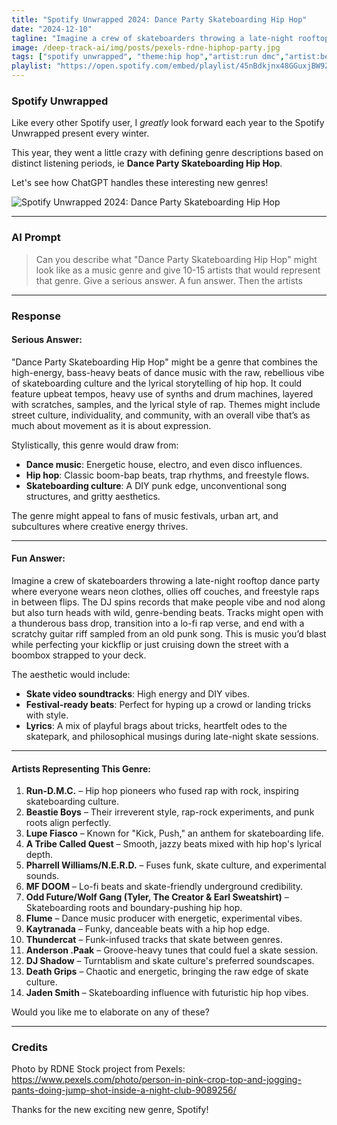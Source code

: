 ```yaml
---
title: "Spotify Unwrapped 2024: Dance Party Skateboarding Hip Hop"
date: "2024-12-10"
tagline: "Imagine a crew of skateboarders throwing a late-night rooftop dance party where everyone wears neon clothes, ollies off couches, and freestyle raps in between flips."
image: /deep-track-ai/img/posts/pexels-rdne-hiphop-party.jpg
tags: ["spotify unwrapped", "theme:hip hop","artist:run dmc","artist:beastie boys","artist:lupe fiasco","artist:a tribe called quest", "artist:pharrel williams", "artist:nerd","artist:mf doom", "artist:odd future","artist: tyler, the creator","artist:flume", "artist:kaytranada", "artist:anderson .paak"," artist:dj shadow", "artist:run the jewels", "artist:dead trips", "artist:jaden smith"]
playlist: "https://open.spotify.com/embed/playlist/45nBdkjnx48GGuxjBW9ZPb?utm_source=generator"
---
```




### Spotify Unwrapped

Like every other Spotify user, I *greatly* look forward each year to the Spotify Unwrapped present every winter.

This year, they went a little crazy with defining genre descriptions based on distinct listening periods, ie
**Dance Party Skateboarding Hip Hop**.

Let's see how ChatGPT handles these interesting new genres!


![Spotify Unwrapped 2024: Dance Party Skateboarding Hip Hop](/deep-track-ai/img/posts/spotify_unwrapped_2024_hiphop_party.jpeg "Spotify Unwrapped 2024: Dance Party Skateboarding Hip Hop")

---- 

### AI Prompt

> Can you describe what "Dance Party Skateboarding Hip Hop" might look like as a music genre and give 10-15 artists that would represent that genre. Give a serious answer. A fun answer. Then the artists


--- 

### Response

#### **Serious Answer:**  
"Dance Party Skateboarding Hip Hop" might be a genre that combines the high-energy, bass-heavy beats of dance music with the raw, rebellious vibe of skateboarding culture and the lyrical storytelling of hip hop. It could feature upbeat tempos, heavy use of synths and drum machines, layered with scratches, samples, and the lyrical style of rap. Themes might include street culture, individuality, and community, with an overall vibe that’s as much about movement as it is about expression.

Stylistically, this genre would draw from:  
- **Dance music**: Energetic house, electro, and even disco influences.
- **Hip hop**: Classic boom-bap beats, trap rhythms, and freestyle flows.
- **Skateboarding culture**: A DIY punk edge, unconventional song structures, and gritty aesthetics.

The genre might appeal to fans of music festivals, urban art, and subcultures where creative energy thrives.

---

#### **Fun Answer:**  
Imagine a crew of skateboarders throwing a late-night rooftop dance party where everyone wears neon clothes, ollies off couches, and freestyle raps in between flips. The DJ spins records that make people vibe and nod along but also turn heads with wild, genre-bending beats. Tracks might open with a thunderous bass drop, transition into a lo-fi rap verse, and end with a scratchy guitar riff sampled from an old punk song. This is music you’d blast while perfecting your kickflip or just cruising down the street with a boombox strapped to your deck.  

The aesthetic would include:
- **Skate video soundtracks**: High energy and DIY vibes.
- **Festival-ready beats**: Perfect for hyping up a crowd or landing tricks with style.
- **Lyrics**: A mix of playful brags about tricks, heartfelt odes to the skatepark, and philosophical musings during late-night skate sessions.

---

#### **Artists Representing This Genre:**
1. **Run-D.M.C.** – Hip hop pioneers who fused rap with rock, inspiring skateboarding culture.
2. **Beastie Boys** – Their irreverent style, rap-rock experiments, and punk roots align perfectly.
3. **Lupe Fiasco** – Known for "Kick, Push," an anthem for skateboarding life.
4. **A Tribe Called Quest** – Smooth, jazzy beats mixed with hip hop's lyrical depth.
5. **Pharrell Williams/N.E.R.D.** – Fuses funk, skate culture, and experimental sounds.
6. **MF DOOM** – Lo-fi beats and skate-friendly underground credibility.
7. **Odd Future/Wolf Gang (Tyler, The Creator & Earl Sweatshirt)** – Skateboarding roots and boundary-pushing hip hop.
8. **Flume** – Dance music producer with energetic, experimental vibes.
9. **Kaytranada** – Funky, danceable beats with a hip hop edge.
10. **Thundercat** – Funk-infused tracks that skate between genres.
11. **Anderson .Paak** – Groove-heavy tunes that could fuel a skate session.
12. **DJ Shadow** – Turntablism and skate culture's preferred soundscapes.
13. **Death Grips** – Chaotic and energetic, bringing the raw edge of skate culture.
14. **Jaden Smith** – Skateboarding influence with futuristic hip hop vibes. 

Would you like me to elaborate on any of these?

---

### Credits

Photo by RDNE Stock project from Pexels: https://www.pexels.com/photo/person-in-pink-crop-top-and-jogging-pants-doing-jump-shot-inside-a-night-club-9089256/

Thanks for the new exciting new genre, Spotify!

